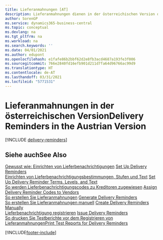```yaml
---
title: Lieferanmahnungen [AT]
description: Lieferanmahnungen dienen in der österreichischen Version dazu, überfällige Kreditorlieferungen zu verfolgen und Kreditoren an überfällige Lieferungen zu erinnern.
author: SorenGP
ms.service: dynamics365-business-central
ms.topic: conceptual
ms.devlang: na
ms.tgt_pltfrm: na
ms.workload: na
ms.search.keywords: ''
ms.date: 04/01/2021
ms.author: edupont
ms.openlocfilehash: e1fafe86b2bbf62d2e8fb3acd4687a193fe3f006
ms.sourcegitcommit: 766e2840fd16efb901d211d7fa64d96766ac99d9
ms.translationtype: HT
ms.contentlocale: de-AT
ms.lasthandoff: 03/31/2021
ms.locfileid: "5771531"
---
```

# <a name="delivery-reminders-in-the-austrian-version"></a><span data-ttu-id="62360-103">Lieferanmahnungen in der österreichischen Version</span><span class="sxs-lookup"><span data-stu-id="62360-103">Delivery Reminders in the Austrian Version</span></span>

[!INCLUDE [delivery-reminders](../includes/ATCHDE/delivery-reminders.md)]

## <a name="see-also"></a><span data-ttu-id="62360-104">Siehe auch</span><span class="sxs-lookup"><span data-stu-id="62360-104">See Also</span></span>

 <span data-ttu-id="62360-105">[Gewusst wie: Einrichten von Lieferbenachrichtigungen](how-to-set-up-delivery-reminders.md) </span><span class="sxs-lookup"><span data-stu-id="62360-105">[Set Up Delivery Reminders](how-to-set-up-delivery-reminders.md) </span></span>  
 <span data-ttu-id="62360-106">[Einrichten von Lieferbenachrichtigungsbestimmungen, Stufen und Text](how-to-set-up-delivery-reminder-terms-levels-and-text.md) </span><span class="sxs-lookup"><span data-stu-id="62360-106">[Set Up Delivery Reminder Terms, Levels, and Text](how-to-set-up-delivery-reminder-terms-levels-and-text.md) </span></span>  
 <span data-ttu-id="62360-107">[So werden Lieferbenachrichtigungscodes zu Kreditoren zugewiesen](how-to-assign-delivery-reminder-codes-to-vendors.md) </span><span class="sxs-lookup"><span data-stu-id="62360-107">[Assign Delivery Reminder Codes to Vendors](how-to-assign-delivery-reminder-codes-to-vendors.md) </span></span>  
 <span data-ttu-id="62360-108">[So erstellen Sie Lieferanmahnungen](how-to-generate-delivery-reminders.md) </span><span class="sxs-lookup"><span data-stu-id="62360-108">[Generate Delivery Reminders](how-to-generate-delivery-reminders.md) </span></span>  
 <span data-ttu-id="62360-109">[So erstellen Sie Lieferanmahnungen manuell](how-to-create-delivery-reminders-manually.md) </span><span class="sxs-lookup"><span data-stu-id="62360-109">[Create Delivery Reminders Manually](how-to-create-delivery-reminders-manually.md) </span></span>  
 <span data-ttu-id="62360-110">[Lieferbenachrichtigung registrieren](how-to-issue-delivery-reminders.md) </span><span class="sxs-lookup"><span data-stu-id="62360-110">[Issue Delivery Reminders](how-to-issue-delivery-reminders.md) </span></span>  
 [<span data-ttu-id="62360-111">So drucken Sie Testberichte vor dem Registrieren von Lieferanmahnungen</span><span class="sxs-lookup"><span data-stu-id="62360-111">Print Test Reports for Delivery Reminders</span></span>](how-to-print-test-reports-for-delivery-reminders.md)


[!INCLUDE[footer-include](../../includes/footer-banner.md)]